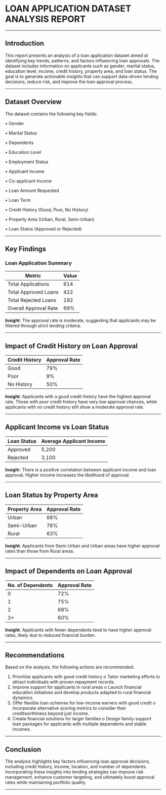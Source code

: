 # LOAN APPLICATION DATASET ANALYSIS REPORT
________________________________________
## Introduction

This report presents an analysis of a loan application dataset aimed at identifying key trends, patterns, and factors influencing loan approvals. The dataset includes information on applicants such as gender, marital status, education level, income, credit history, property area, and loan status.
The goal is to generate actionable insights that can support data-driven lending decisions, reduce risk, and improve the loan approval process.
________________________________________
## Dataset Overview

The dataset contains the following key fields:

•	Gender

•	Marital Status

•	Dependents

•	Education Level

•	Employment Status

•	Applicant Income

•	Co-applicant Income

•	Loan Amount Requested

•	Loan Term

•	Credit History (Good, Poor, No History)

•	Property Area (Urban, Rural, Semi-Urban)

•	Loan Status (Approved or Rejected)
________________________________________
## Key Findings
### Loan Application Summary
|Metric|Value|
|---|---|
|Total Applications|614|
|Total Approved Loans|422|
|Total Rejected Loans|192|
|Overall Approval Rate|69%|

**Insight**: The approval rate is moderate, suggesting that applicants may be filtered through strict lending criteria.
________________________________________
## Impact of Credit History on Loan Approval

|Credit History|Approval Rate|
|---|---|
|Good|79%|
|Poor|9%|
|No History|50%|

**Insight**: Applicants with a good credit history have the highest approval rate. Those with poor credit history have very low approval chances, while applicants with no credit history still show a moderate approval rate.
________________________________________
## Applicant Income vs Loan Status
|Loan Status|Average Applicant Income|
|---|---|
|Approved|5,200|
|Rejected|3,100|

**Insigh**t: There is a positive correlation between applicant income and loan approval. Higher income increases the likelihood of approval.
________________________________________
## Loan Status by Property Area
|Property Area|Approval Rate|
|---|---|
|Urban|68%|
|Semi-Urban|76%|
|Rural|63%|

**Insight**: Applicants from Semi-Urban and Urban areas have higher approval rates than those from Rural areas.
________________________________________
## Impact of Dependents on Loan Approval
|No. of Dependents|Approval Rate|
|---|---|
|0|72%|
|1|75%|
|2|68%|
|3+|60%|

**Insight**: Applicants with fewer dependents tend to have higher approval rates, likely due to reduced financial burden.
________________________________________
## Recommendations

Based on the analysis, the following actions are recommended:

1.	Prioritize applicants with good credit history
o	Tailor marketing efforts to attract individuals with proven repayment records.
2.	Improve support for applicants in rural areas
o	Launch financial education initiatives and develop products adapted to rural financial dynamics.
3.	Offer flexible loan schemes for low-income earners with good credit
o	Incorporate alternative scoring metrics to consider their creditworthiness beyond just income.
4.	Create financial solutions for larger families
o	Design family-support loan packages for applicants with multiple dependents and stable incomes.
________________________________________
## Conclusion
The analysis highlights key factors influencing loan approval decisions, including credit history, income, location, and number of dependents.
Incorporating these insights into lending strategies can improve risk management, enhance customer targeting, and ultimately boost approval rates while maintaining portfolio quality.
________________________________________



